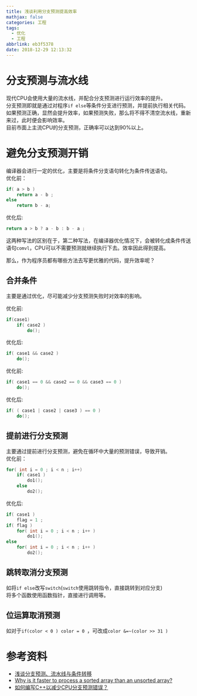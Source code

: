 ```yaml
---
title: 浅谈利用分支预测提高效率
mathjax: false
categories: 工程
tags:
  - 优化
  - 工程
abbrlink: eb3f5378
date: 2018-12-29 12:13:32
---
```


# 分支预测与流水线

现代CPU会使用大量的流水线，并配合分支预测进行运行效率的提升。  
分支预测即就是通过对程序`if else`等条件分支进行预测，并提前执行相关代码。如果预测正确，显然会提升效率，如果预测失败，那么将不得不清空流水线，重新来过，此时便会影响效率。  
目前市面上主流CPU的分支预测，正确率可以达到90%以上。  

<!--more-->

# 避免分支预测开销

编译器会进行一定的优化，主要是将条件分支语句转化为条件传送语句。  
优化前：  
```c++
if( a > b )
	return a - b ;
else
	return b - a;
```
优化后:  
```c++
return a > b ? a - b : b - a ;
```
  
这两种写法的区别在于，第二种写法，在编译器优化情况下，会被转化成条件传送语句`comvl`，CPU可以不需要预测就继续执行下去。效率因此得到提高。  


那么，作为程序员都有哪些方法去写更优雅的代码，提升效率呢？  

## 合并条件
主要是通过优化，尽可能减少分支预测失败时对效率的影响。  

优化前:  
```c++
if(case1)
	if( case2 )
		do();
```
优化后:  
```c++
if( case1 && case2 )
	do();
```
  
优化前:  
```c++
if( case1 == 0 && case2 == 0 && case3 == 0 )
	do();
```
优化后:  
```c++
if( ( case1 | case2 | case3 ) == 0 )
	do();
```
  

## 提前进行分支预测
主要通过提前进行分支预测，避免在循环中大量的预测错误，导致开销。  
优化前：  
```c++
for( int i = 0 ; i < n ; i++)
	if( case1 )
		do1();
	else
		do2();
```
优化后:  
```c++
if( case1 )
	flag = 1 ;
if( flag )
	for( int i = 0 ; i < n ; i++ )
		do1();
else
	for( int i = 0 ; i < n ; i++ )
		do2();
```
  

## 跳转取消分支预测
如将`if else`改写`switch`(`switch`使用跳转指令，直接跳转到对应分支)  
将多个函数使用函数指针，直接进行调用等。  

## 位运算取消预测
如对于`if(color < 0 ) color = 0 `，可改成`color &=~(color >> 31 )`  


# 参考资料
- [浅谈分支预测、流水线与条件转移](https://www.cnblogs.com/yangecnu/p/introduce-branch-predict-pipelining-and-conditonal-move-instruction.html)
- [Why is it faster to process a sorted array than an unsorted array?](https://stackoverflow.com/questions/11227809/why-is-it-faster-to-process-a-sorted-array-than-an-unsorted-array)
- [如何编写C++以减少CPU分支预测错误？](https://blog.csdn.net/wangeen/article/details/8154788)

